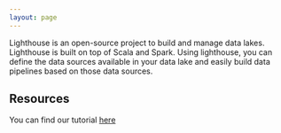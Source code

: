 ```yaml
---
layout: page
---
```

Lighthouse is an open-source project to build and manage data lakes. Lighthouse is built on top of Scala and Spark. Using lighthouse, you can define the data sources available in your data lake and easily build data pipelines based on those data sources.  

## Resources

You can find our tutorial [here](tutorial/)  